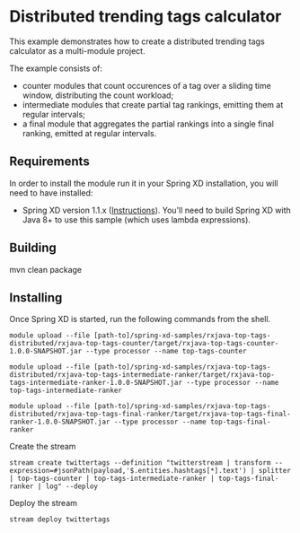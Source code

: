 Distributed trending tags calculator
====================================

This example demonstrates how to create a distributed trending tags calculator as a multi-module project.

The example consists of:

- counter modules that count occurences of a tag over a sliding time window, distributing the count workload;
- intermediate modules that create partial tag rankings, emitting them at regular intervals;
- a final module that aggregates the partial rankings into a single final ranking, emitted at regular intervals.

## Requirements

In order to install the module run it in your Spring XD installation, you will need to have installed:

* Spring XD version 1.1.x ([Instructions](http://docs.spring.io/spring-xd/docs/current/reference/html/#getting-started)). You'll need to build Spring XD with Java 8+ to use this sample (which uses lambda expressions).

## Building

mvn clean package

## Installing

Once Spring XD is started, run the following commands from the shell.

````
module upload --file [path-to]/spring-xd-samples/rxjava-top-tags-distributed/rxjava-top-tags-counter/target/rxjava-top-tags-counter-1.0.0-SNAPSHOT.jar --type processor --name top-tags-counter

module upload --file [path-to]/spring-xd-samples/rxjava-top-tags-distributed/rxjava-top-tags-intermediate-ranker/target/rxjava-top-tags-intermediate-ranker-1.0.0-SNAPSHOT.jar --type processor --name top-tags-intermediate-ranker

module upload --file [path-to]/spring-xd-samples/rxjava-top-tags-distributed/rxjava-top-tags-final-ranker/target/rxjava-top-tags-final-ranker-1.0.0-SNAPSHOT.jar --type processor --name top-tags-final-ranker

````

Create the stream

````
stream create twittertags --definition "twitterstream | transform --expression=#jsonPath(payload,'$.entities.hashtags[*].text') | splitter | top-tags-counter | top-tags-intermediate-ranker | top-tags-final-ranker | log" --deploy
````

Deploy the stream

````
stream deploy twittertags
````



